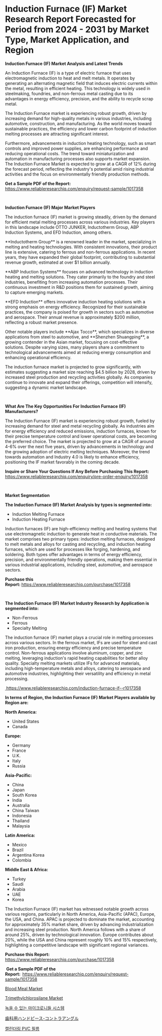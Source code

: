 <p><h1>Induction Furnace (IF) Market Research Report Forecasted for Period from 2024 -  2031 by Market Type, Market Application, and Region</h1></p><p><strong>Induction Furnace (IF) Market Analysis and Latest Trends</strong></p>
<p><p>An Induction Furnace (IF) is a type of electric furnace that uses electromagnetic induction to heat and melt metals. It operates by generating an alternating magnetic field that induces electric currents within the metal, resulting in efficient heating. This technology is widely used in steelmaking, foundries, and non-ferrous metal casting due to its advantages in energy efficiency, precision, and the ability to recycle scrap metal.</p><p>The Induction Furnace market is experiencing robust growth, driven by increasing demand for high-quality metals in various industries, including automotive, construction, and manufacturing. As the world moves toward sustainable practices, the efficiency and lower carbon footprint of induction melting processes are attracting significant interest.</p><p>Furthermore, advancements in induction heating technology, such as smart controls and improved power supplies, are enhancing performance and reducing operational costs. The trend toward miniaturization and automation in manufacturing processes also supports market expansion. The Induction Furnace Market is expected to grow at a CAGR of 12% during the forecast period, reflecting the industry's potential amid rising industrial activities and the focus on environmentally friendly production methods.</p></p>
<p><strong>Get a Sample PDF of the Report:&nbsp;</strong> <a href="https://www.reliableresearchiq.com/enquiry/request-sample/1017358">https://www.reliableresearchiq.com/enquiry/request-sample/1017358</a></p>
<p>&nbsp;</p>
<p><strong>Induction Furnace (IF) Major Market Players</strong></p>
<p><p>The induction furnace (IF) market is growing steadily, driven by the demand for efficient metal melting processes across various industries. Key players in this landscape include OTTO JUNKER, Inductotherm Group, ABP Induction Systems, and EFD Induction, among others.</p><p>**Inductotherm Group** is a renowned leader in the market, specializing in melting and heating technologies. With consistent innovations, their product line is extensive, catering to ferrous and non-ferrous applications. In recent years, they have expanded their global footprint, contributing to substantial revenue growth, estimated at over $1 billion annually.</p><p>**ABP Induction Systems** focuses on advanced technology in induction heating and melting solutions. They cater primarily to the foundry and steel industries, benefiting from increasing automation processes. Their continuous investment in R&D positions them for sustained growth, aiming to capture emerging markets.</p><p>**EFD Induction** offers innovative induction heating solutions with a strong emphasis on energy efficiency. Recognized for their sustainable practices, the company is poised for growth in sectors such as automotive and aerospace. Their annual revenue is approximately $200 million, reflecting a robust market presence.</p><p>Other notable players include **Ajax Tocco**, which specializes in diverse applications from steel to automotive, and **Shenzhen Shuangping**, a growing contender in the Asian market, focusing on cost-effective solutions. Despite varying sizes, many players share a commitment to technological advancements aimed at reducing energy consumption and enhancing operational efficiency.</p><p>The induction furnace market is projected to grow significantly, with estimates suggesting a market size reaching $4.5 billion by 2028, driven by increased steel production and recycling activities globally. As companies continue to innovate and expand their offerings, competition will intensify, suggesting a dynamic market landscape.</p></p>
<p>&nbsp;</p>
<p><strong>What Are The Key Opportunities For Induction Furnace (IF) Manufacturers?</strong></p>
<p><p>The Induction Furnace (IF) market is experiencing robust growth, fueled by increasing demand for steel and metal recycling globally. As industries aim for energy efficiency and reduced emissions, induction furnaces, known for their precise temperature control and lower operational costs, are becoming the preferred choice. The market is projected to grow at a CAGR of around 4-6% over the next five years, driven by advancements in technology and the growing adoption of electric melting techniques. Moreover, the trend towards automation and Industry 4.0 is likely to enhance efficiency, positioning the IF market favorably in the coming decade.</p></p>
<p><strong>Inquire or Share Your Questions If Any Before Purchasing This Report:</strong> <a href="https://www.reliableresearchiq.com/enquiry/pre-order-enquiry/1017358">https://www.reliableresearchiq.com/enquiry/pre-order-enquiry/1017358</a></p>
<p>&nbsp;</p>
<p><strong>Market Segmentation</strong></p>
<p><strong>The Induction Furnace (IF) Market Analysis by types is segmented into:</strong></p>
<p><ul><li>Induction Melting Furnace</li><li>Induction Heating Furnace</li></ul></p>
<p><p>Induction furnaces (IF) are high-efficiency melting and heating systems that use electromagnetic induction to generate heat in conductive materials. The market comprises two primary types: induction melting furnaces, designed to melt metals and alloys for casting and recycling, and induction heating furnaces, which are used for processes like forging, hardening, and soldering. Both types offer advantages in terms of energy efficiency, precision, and environmentally friendly operations, making them essential in various industrial applications, including steel, automotive, and aerospace sectors.</p></p>
<p><strong>Purchase this Report:&nbsp;</strong><a href="https://www.reliableresearchiq.com/purchase/1017358">https://www.reliableresearchiq.com/purchase/1017358</a></p>
<p>&nbsp;</p>
<p><strong>The Induction Furnace (IF) Market Industry Research by Application is segmented into:</strong></p>
<p><ul><li>Non-Ferrous</li><li>Ferrous</li><li>Specialty Melting</li></ul></p>
<p><p>The induction furnace (IF) market plays a crucial role in melting processes across various sectors. In the ferrous market, IFs are used for steel and cast iron production, ensuring energy efficiency and precise temperature control. Non-ferrous applications involve aluminum, copper, and zinc melting, leveraging induction's rapid heating capabilities for better alloy quality. Specialty melting markets utilize IFs for advanced materials, including high-temperature metals and alloys, catering to aerospace and automotive industries, highlighting their versatility and efficiency in metal processing.</p></p>
<p><a href="https://www.reliableresearchiq.com/induction-furnace-if--r1017358">&nbsp;https://www.reliableresearchiq.com/induction-furnace-if--r1017358</a></p>
<p><strong>In terms of Region, the Induction Furnace (IF) Market Players available by Region are:</strong></p>
<p>
    <p> <strong> North America: </strong>
        <ul>
            <li>United States</li>
            <li>Canada</li>
        </ul>
        </p> 
    <p> <strong> Europe: </strong>
        <ul>
            <li>Germany</li>
            <li>France</li>
            <li>U.K.</li>
            <li>Italy</li>
            <li>Russia</li>
        </ul>
        </p> 
    <p> <strong> Asia-Pacific: </strong>
        <ul>
            <li>China</li>
            <li>Japan</li>
            <li>South Korea</li>
            <li>India</li>
            <li>Australia</li>
            <li>China Taiwan</li>
            <li>Indonesia</li>
            <li>Thailand</li>
            <li>Malaysia</li>
        </ul>
        </p> 
    <p> <strong> Latin America: </strong>
        <ul>
            <li>Mexico</li>
            <li>Brazil</li>
            <li>Argentina Korea</li>
            <li>Colombia</li>
        </ul>
        </p> 
    <p> <strong> Middle East & Africa: </strong>
        <ul>
            <li>Turkey</li>
            <li>Saudi</li>
            <li>Arabia</li>
            <li>UAE</li>
            <li>Korea</li>
        </ul>
    </p>
    </p>
<p><p>The Induction Furnace (IF) market has witnessed notable growth across various regions, particularly in North America, Asia-Pacific (APAC), Europe, the USA, and China. APAC is projected to dominate the market, accounting for approximately 35% market share, driven by advancing industrialization and increasing steel production. North America follows with a share of around 25%, driven by technological innovation. Europe contributes about 20%, while the USA and China represent roughly 10% and 15% respectively, highlighting a competitive landscape with significant regional variances.</p></p>
<p><strong>Purchase this Report: </strong><a href="https://www.reliableresearchiq.com/purchase/1017358">https://www.reliableresearchiq.com/purchase/1017358</a></p>
<p>&nbsp;<strong>Get a Sample PDF of the Report:&nbsp;&nbsp;</strong><a href="https://www.reliableresearchiq.com/enquiry/request-sample/1017358">https://www.reliableresearchiq.com/enquiry/request-sample/1017358</a></p>
<p><strong></strong></p>
<p><p><a href="https://www.linkedin.com/pulse/global-blood-meal-market-focus-product-type-spray-driedair-g5zoe?trackingId=rQxz6HGiS4ute8YCin1NVQ%3D%3D">Blood Meal Market</a></p><p><a href="https://issuu.com/reportprime-2/docs/trimethylchlorosilane-market-size-2_ea154729cd48ce">Trimethylchlorosilane Market</a></p><p><a href="https://medium.com/@darylgleichner2023/%EC%84%B8%EA%B3%84-dissolvable-microneedle-system-market-%EC%9D%80-2024%EC%97%90%EC%84%9C-2031%EB%A1%9C-%EC%97%B0%ED%8F%89%EA%B7%A0-%EC%A6%9D%EA%B0%80%EC%9C%A8%EC%9D%84-%EB%B3%B4%EC%9D%BC-%EA%B2%83%EC%9C%BC%EB%A1%9C-%EC%98%88%EC%83%81%EB%90%A9%EB%8B%88%EB%8B%A4-2a09f2b275d5">녹을 수 있는 마이크로니들 시스템</a></p><p><a href="https://medium.com/@mares423/dental-handpiece-contra-angle-market-%E3%81%AF-%E3%82%B3%E3%82%B9%E3%83%88%E7%AE%A1%E7%90%86%E3%81%A8%E5%8A%B9%E7%8E%87%E5%90%91%E4%B8%8A%E3%82%92%E5%84%AA%E5%85%88%E3%81%97%E3%81%BE%E3%81%99-%E3%81%95%E3%82%89%E3%81%AB-%E5%A0%B1%E5%91%8A%E6%9B%B8%E3%81%AF%E5%B8%82%E5%A0%B4%E3%81%AE%E9%9C%80%E8%A6%81%E9%9D%A2%E3%81%A8%E4%BE%9B%E7%B5%A6%E9%9D%A2%E3%81%AE%E4%B8%A1%E6%96%B9%E3%82%92%E3%82%AB%E3%83%90%E3%83%BC%E3%81%97%E3%81%A6%E3%81%84%E3%81%BE%E3%81%99-dental-926d003f3298">歯科用ハンドピース-コントラアングル</a></p><p><a href="https://medium.com/@austinalvarez1901/calendered-pvc-films-market-%EC%9D%98-%EA%B8%80%EB%A1%9C%EB%B2%8C-%EC%8B%9C%EC%9E%A5-%EA%B0%9C%EC%9A%94%EB%8A%94-%EC%A0%84-%EC%84%B8%EA%B3%84-%EB%B0%8F-%EC%A3%BC%EC%9A%94-%EC%8B%9C%EC%9E%A5%EC%9D%98-%EC%82%B0%EC%97%85%EC%97%90-%EC%98%81%ED%96%A5%EC%9D%84-%EB%AF%B8%EC%B9%98%EB%8A%94-%EC%A3%BC%EC%9A%94-%ED%8A%B8%EB%A0%8C%EB%93%9C%EC%97%90-%EB%8C%80%ED%95%9C-%EB%8F%85%ED%8A%B9%ED%95%9C-%EA%B4%80%EC%A0%90%EC%9D%84-%EC%A0%9C%EA%B3%B5%ED%95%A9%EB%8B%88%EB%8B%A4-d2e5ac0871b3">캘린더링 PVC 필름</a></p></p>